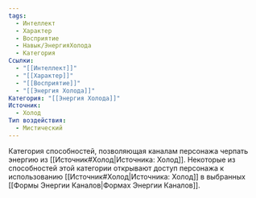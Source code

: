 ```yaml
---
tags:
  - Интеллект
  - Характер
  - Восприятие
  - Навык/ЭнергияХолода
  - Категория
Ссылки:
  - "[[Интеллект]]"
  - "[[Характер]]"
  - "[[Восприятие]]"
  - "[[Энергия Холода]]"
Категория: "[[Энергия Холода]]"
Источник:
  - Холод
Тип воздействия:
  - Мистический
---
```

Категория способностей, позволяющая каналам персонажа черпать энергию из [[Источник#Холод|Источника: Холод]]. Некоторые из способностей этой категории открывают доступ персонажа к использованию [[Источник#Холод|Источника: Холод]] в выбранных [[Формы Энергии Каналов|Формах Энергии Каналов]]. 
